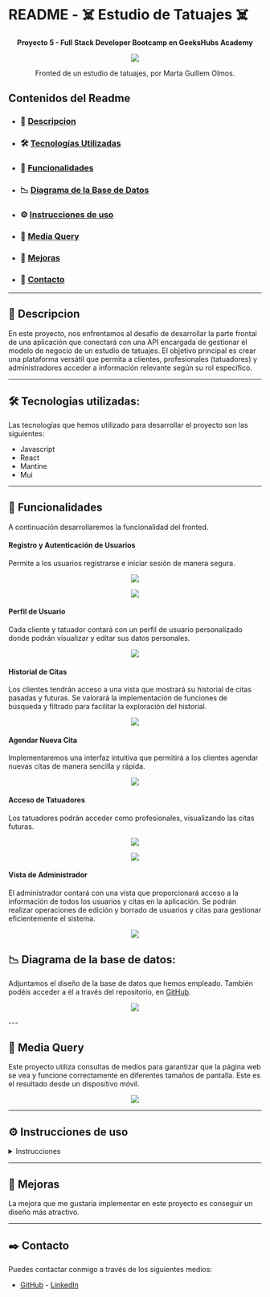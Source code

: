 
# README - ☠️ Estudio de Tatuajes ☠️
__<p align="center">Proyecto 5 - Full Stack Developer Bootcamp en GeeksHubs Academy </p>__

<p>
   <div align="center">
      <img src="./src/img/cabecera.jpg">
   </div>    
</p>

<p align="center">Fronted de un estudio de tatuajes, por Marta Guillem Olmos.
<br></p>


## Contenidos del Readme

- ### 🚀 [Descripcion](#descripcion)
- ### 🛠️ [Tecnologías Utilizadas](#tecnologías-utilizadas)
- ### 🎯 [Funcionalidades](#funcionalidades)
- ### 📉 [Diagrama de la Base de Datos](#diagrama-de-la-base-de-datos)
- ### ⚙️ [Instrucciones de uso](#intrucciones-de-uso)
- ### 📱 [Media Query](#media-query)
- ### 🌟 [Mejoras](#mejoras)
- ### 📧 [Contacto](#contacto)

---
## 🚀 Descripcion 

En este proyecto, nos enfrentamos al desafío de desarrollar la parte frontal de una aplicación que conectará con una API encargada de gestionar el modelo de negocio de un estudio de tatuajes. El objetivo principal es crear una plataforma versátil que permita a clientes, profesionales (tatuadores) y administradores acceder a información relevante según su rol específico.

---
## 🛠️ Tecnologias utilizadas:
Las tecnologías que hemos utilizado para desarrollar el proyecto son las siguientes:
- Javascript
- React
- Mantine
- Mui

---

## 🎯 Funcionalidades
A continuación desarrollaremos la funcionalidad del fronted.
#### Registro y Autenticación de Usuarios
Permite a los usuarios registrarse e iniciar sesión de manera segura.

<p>
   <div align="center">
      <img src="./src/img/Inicio_Sesión.png">
   </div>    
</p>

<p>
   <div align="center">
      <img src="./src/img/Registrarse.png">
   </div>    
</p>

#### Perfil de Usuario
Cada cliente y tatuador contará con un perfil de usuario personalizado donde podrán visualizar y editar sus datos personales.
<p>
   <div align="center">
      <img src="./src/img/Perfil.png">
   </div>    
</p>

#### Historial de Citas
Los clientes tendrán acceso a una vista que mostrará su historial de citas pasadas y futuras. Se valorará la implementación de funciones de búsqueda y filtrado para facilitar la exploración del historial.

<p>
   <div align="center">
      <img src="./src/img/Citas.png">
   </div>    
</p>

#### Agendar Nueva Cita
Implementaremos una interfaz intuitiva que permitirá a los clientes agendar nuevas citas de manera sencilla y rápida.

<p>
   <div align="center">
      <img src="./src/img/Solicitar_Cita.png">
   </div>    
</p>

#### Acceso de Tatuadores
Los tatuadores podrán acceder como profesionales, visualizando las citas futuras.
<p>
   <div align="center">
      <img src="./src/img/Modificar_Cita.png">
   </div>    
</p>
<p>
   <div align="center">
      <img src="./src/img/Aprobadas.png">
   </div>    
</p>


#### Vista de Administrador
El administrador contará con una vista que proporcionará acceso a la información de todos los usuarios y citas en la aplicación. Se podrán realizar operaciones de edición y borrado de usuarios y citas para gestionar eficientemente el sistema.

<p>
   <div align="center">
      <img src="./src/img/Usuarios.png">
   </div>    
</p>

## 📉 Diagrama de la base de datos:
Adjuntamos el diseño de la base de datos que hemos empleado. También podéis acceder a él a través del repositorio, en [GitHub]((https://github.com/martaguillemolmos/backend.tattostudio)).
<p>
   <div align="center">
      <img src="./src/img/reverse-engineer.jpg">
   </div>    
</p>
---

## 📱 Media Query
Este proyecto utiliza consultas de medios para garantizar que la página web se vea y funcione correctamente en diferentes tamaños de pantalla.
Este es el resultado desde un dispositivo móvil.

<p>
   <div align="center">
      <img src="./src/img/Inicio_Responsive.png">
   </div>    
</p>

---

## ⚙️ Instrucciones de uso

<details>
<summary> Instrucciones</summary>

1. Clona este repositorio en tu máquina local usando el siguiente comando: `git clone [URL del repositorio]`.
2. A continuación instala todas las dependencias con el comando ` $ npm install `
3. Por último, ponemos el marcha el proyecto con ` $ npm run dev `

</details>

---

## 🌟 Mejoras
<p>La mejora que me gustaría implementar en este proyecto es conseguir un diseño más atractivo.</p>

---
## ✒️ Contacto
Puedes contactar conmigo a través de los siguientes medios:
 - [GitHub]((https://github.com/martaguillemolmos)) - [LinkedIn](https://www.linkedin.com/in/marta-guillem-olmos-b26b9b293/)